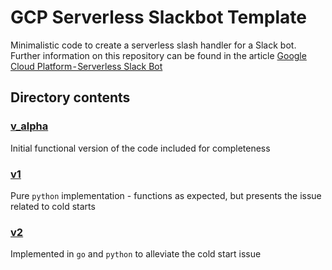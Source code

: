 # GCP Serverless Slackbot Template

Minimalistic code to create a serverless slash handler for a Slack bot. Further information on this repository can be found in the article [Google Cloud Platform - Serverless Slack Bot](https://medium.com/tbc)

## Directory contents

### [v_alpha](v_alpha/)
Initial functional version of the code included for completeness

### [v1](v1/)
Pure `python` implementation - functions as expected, but presents the issue related to cold starts

### [v2](v2/)
Implemented in `go` and `python` to alleviate the cold start issue
